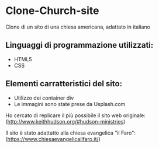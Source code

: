 # Clone-Church-site
Clone di un sito di una chiesa americana, adattato in italiano 

## Linguaggi di programmazione utilizzati:
- HTML5
- CSS

## Elementi carratteristici del sito:
 - Utilizzo dei container div 
 - Le immagini sono state prese da Usplash.com
 
Ho cercato di replicare il più possibile il sito web originale:
(http://www.keithhudson.org/#hudson-ministries)

Il sito è stato adattatto alla chiesa evangelica "il Faro":
(https://www.chiesaevangelicailfaro.it/)
